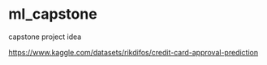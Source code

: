 # ml_capstone
capstone project idea


https://www.kaggle.com/datasets/rikdifos/credit-card-approval-prediction
